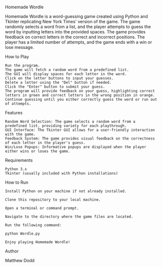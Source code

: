 Homemade Wordle

Homemade Wordle is a word-guessing game created using Python and Tkinter replicating New York Times' version of the game. The game randomly selects a word from a list, and the player attempts to guess the word by inputting letters into the provided spaces. The game provides feedback on correct letters in the correct and incorrect positions. The player has a limited number of attempts, and the game ends with a win or lose message.

How to Play

    Run the program.
    The game will fetch a random word from a predefined list.
    The GUI will display spaces for each letter in the word.
    Click on the letter buttons to input your guesses.
    Delete a letter using the "Del" button if needed.
    Click the "Enter" button to submit your guess.
    The program will provide feedback on your guess, highlighting correct letters in green and correct letters in the wrong position in orange.
    Continue guessing until you either correctly guess the word or run out of attempts.

Features

    Random Word Selection: The game selects a random word from a predefined list, providing variety for each playthrough.
    GUI Interface: The Tkinter GUI allows for a user-friendly interaction with the game.
    Feedback System: The game provides visual feedback on the correctness of each letter in the player's guess.
    Win/Lose Popups: Informative popups are displayed when the player either wins or loses the game.

Requirements

    Python 3.x
    Tkinter (usually included with Python installations)

How to Run

    Install Python on your machine if not already installed.

    Clone this repository to your local machine.

    Open a terminal or command prompt.

    Navigate to the directory where the game files are located.

    Run the following command:

    python Wordle.py

    Enjoy playing Homemade Wordle!

Author

Matthew Dodd
